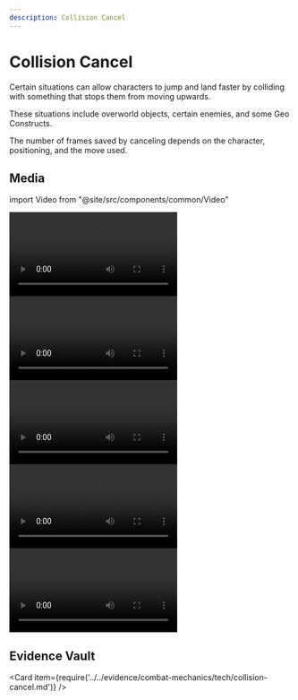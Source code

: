 ```yaml
---
description: Collision Cancel
---
```


# Collision Cancel

Certain situations can allow characters to jump and land faster by colliding with something that stops them from moving upwards.

These situations include overworld objects, certain enemies, and some Geo Constructs.

The number of frames saved by canceling depends on the character, positioning, and the move used.

## Media

import Video from "@site/src/components/common/Video"

<Tabs>

<TabItem value="dp" label="Dadaupa Soup">
<Video src="QmWJ2BwPtibVxLSHSQGmrLf8JUytKxZWcbKUTVs3WHrPKy" caption="Dadaupa Soup" />
</TabItem>

<TabItem value="irg" label="Inactive Ruin Guard">
<Video src="QmYyktgcTjc3E72bq8mWVZQpWt1uM5oRWWFnFjXJLjABnC" caption="Inactive Ruin Guard" />
</TabItem>

<TabItem value="sb" label="Slime Balloon">
<Video src="Qmb936VeD5pmUzhzskhp5EPJCP6SuRCBSSw5EGM4ASuXc2" caption="Slime Balloon" />
</TabItem>

<TabItem value="pma" label="Perpetual Mechanical Array">
<Video src="QmeMF4vbP4FQ8p57S88EkirBL4ewuXJ5Wf9ecHBdDPZ6Vk" caption="Perpetual Mechanical Array" />
</TabItem>

<TabItem value="zp" label="Zhongli's Pillar">
<Video src="Qmamd1to12nFxCvqfe5XZvdhCAdGMC5AG5KCJRf8Xe1fNY" caption="Zhongli's Pillar" />
</TabItem>

</Tabs>

## Evidence Vault

<Card item={require('../../evidence/combat-mechanics/tech/collision-cancel.md')} />
